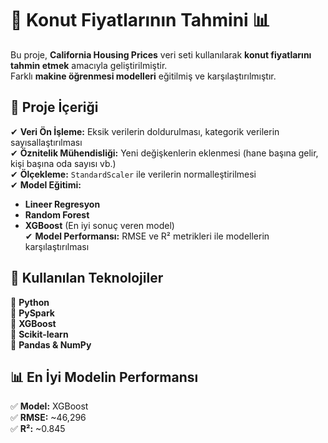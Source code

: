 # 🏡 Konut Fiyatlarının Tahmini 📊  

Bu proje, **California Housing Prices** veri seti kullanılarak **konut fiyatlarını tahmin etmek** amacıyla geliştirilmiştir.  
Farklı **makine öğrenmesi modelleri** eğitilmiş ve karşılaştırılmıştır.  

## 📌 Proje İçeriği  
✔ **Veri Ön İşleme:** Eksik verilerin doldurulması, kategorik verilerin sayısallaştırılması  
✔ **Öznitelik Mühendisliği:** Yeni değişkenlerin eklenmesi (hane başına gelir, kişi başına oda sayısı vb.)  
✔ **Ölçekleme:** `StandardScaler` ile verilerin normalleştirilmesi  
✔ **Model Eğitimi:**  
   - **Lineer Regresyon**  
   - **Random Forest**  
   - **XGBoost** (En iyi sonuç veren model)  
✔ **Model Performansı:** RMSE ve R² metrikleri ile modellerin karşılaştırılması  

## 🚀 Kullanılan Teknolojiler  
🔹 **Python**  
🔹 **PySpark**  
🔹 **XGBoost**  
🔹 **Scikit-learn**  
🔹 **Pandas & NumPy**  

## 📊 En İyi Modelin Performansı  
✅ **Model:** XGBoost  
✅ **RMSE:** ~46,296  
✅ **R²:** ~0.845  
 
